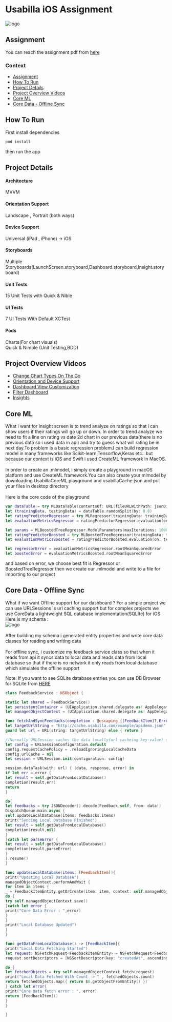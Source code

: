# Usabilla iOS Assignment
![logo](https://i.ibb.co/xJZny5B/Screen-Shot-2019-04-23-at-00-05-45.png)

## Assignment
You can reach the assignment pdf from [here](https://drive.google.com/file/d/1nZIHp8aQ7ublGeB7mXqDU5nFGo76Mbga/view?usp=sharing) 

### Context
- [Assignment](#assignment)
- [How To Run](#how-to-run)
- [Project Details](#projcet-details)
- [Project Overview Videos](#project-features-videos)
- [Core ML](#coreml)
- [Core Data - Offline Sync](#core-data-offline-sync)


## How To Run
First install dependencies
```ruby
pod install
```
then run the app

## Project Details
#### Architecture
MVVM
#### Orientation Support
Landscape , Portrait (both ways)
#### Device Support
Universal (iPad , iPhone) -> iOS
#### Storyboards
Multiple Storyboards(LaunchScreen.storyboard,Dashboard.storyboard,Insight.storyboard)
#### Unit Tests
15 Unit Tests with Quick & Nible
#### UI Tests
7 UI Tests With Default XCTest
#### Pods
Charts(For chart visuals)<br/>
Quick & Nimble (Unit Testing,BDD)<br/>

## Project Overview Videos
- [Change Chart Types On The Go](https://vimeo.com/331863283)
- [Orientation and Device Support](https://vimeo.com/331863396)
- [Dashboard View Customization](https://vimeo.com/331863308)
- [Filter Dashboard](https://vimeo.com/331863336)
- [Insights](https://vimeo.com/331863363)

## Core ML
What i want for Insight screen is to trend analyze on ratings so that i can show users if their ratings will go up or down.
In order to trend analyze we need to fit a line on rating vs date 2d chart in our previous data(there is no previous data so i used data in api)
and try to guess what will rating be in next day.To problem is a basic regression problem.I can build regression model in many
frameworks like Scikit-learn,Tensorflow,Keras etc.. but because our context is iOS and Swift i used CreateML framework in MacOS.
<br/>
<br/>
In order to create an .mlmodel, i simply create a playground in macOS platform and use CreateML framework.You can also create your mlmodel by downloading UsabillaCoreML.playground and usabillaCache.json and put your files in desktop directory
<br/>
<br/>
Here is the core code of the playground
```swift
var dataTable = try MLDataTable(contentsOf: URL(fileURLWithPath: jsonDirectory))
let (trainingData, testingData) = dataTable.randomSplit(by: 0.8)
let ratingPredictorRegressor = try MLRegressor(trainingData: trainingData, targetColumn: "rating")
let evaluationMetricsRegressor = ratingPredictorRegressor.evaluation(on: testingData)

let params = MLBoostedTreeRegressor.ModelParameters(maxIterations: 1000)
let ratingPredictorBoosted = try MLBoostedTreeRegressor(trainingData: trainingData, targetColumn: "rating", parameters: params)
let evaluationMetricsBoosted = ratingPredictorBoosted.evaluation(on: testingData)

let regressorError = evaluationMetricsRegressor.rootMeanSquaredError
let boostedError = evaluationMetricsBoosted.rootMeanSquaredError
```

and based on error, we choose best fit is Regressor or BoostedTreeRegressor then we create our .mlmodel and write to a file for importing to our project

## Core Data - Offline Sync
What if we want Offline support for our dashboard ? For a simple project we can use URLSessions 's url caching support but for complex projects we use CoreData a lightweight SQL database implementation(SQLİte) for iOS 
<br/>
Here is my schema :<br/>
![logo](https://i.ibb.co/hmyS4nC/Screen-Shot-2019-04-23-at-01-37-51.png)
<br/>
<br/>
After building my schema i generated entity properties and write core data classes for reading and writing data
<br/>
<br/>
For offline sync, i customize my feedback service class so that when it reads from api it syncs data to local data and reads data from local database
so that if there is no network it only reads from local database which simulates the offline support
<br/>

Note: If you want to see SQLite database entries you can use DB Browser for SQLite from [HERE](https://sqlitebrowser.org/dl/)

```swift
class FeedbackService : NSObject {

static let shared = FeedbackService()
let persistentContainer = (UIApplication.shared.delegate as! AppDelegate).persistentContainer
let managedObjectContext = (UIApplication.shared.delegate as! AppDelegate).persistentContainer.viewContext

func fetchAndSyncFeedbacks(completion : @escaping ([FeedbackItem]?,Error?) -> ()){
let targetUrlString = "http://cache.usabilla.com/example/apidemo.json"
guard let url = URL(string: targetUrlString) else { return }

//Normally URLSession caches the data locally(url cacheing key-value) so it simulates offline data but i am using Core Data to support it so i wrote a config for session in order to disable url cache
let config = URLSessionConfiguration.default
config.requestCachePolicy = .reloadIgnoringLocalCacheData
config.urlCache = nil
let session = URLSession.init(configuration: config)

session.dataTask(with: url) { (data, response, error) in
if let err = error {
let result = self.getDataFromLocalDatabase()
completion(result,err)
return
}

do{
let feedbacks = try JSONDecoder().decode(Feedback.self, from: data!)
DispatchQueue.main.async {
self.updateLocalDatabase(items: feedbacks.items)
print("Syncing Local Database Finished")
let result = self.getDataFromLocalDatabase()
completion(result,nil)
}
}catch let parseError {
let result = self.getDataFromLocalDatabase()
completion(result,parseError)
}
}.resume()
}

func updateLocalDatabase(items: [FeedbackItem]){
print("Updating Local Database")
managedObjectContext.performAndWait {
for item in items {
_ = FeedbackItemEntity.getOrCreate(item: item, context: self.managedObjectContext)
do {
try self.managedObjectContext.save()
}catch let error {
print("Core Data Error : ",error)
}
}
print("Local Database Updated")
}
}

func getDataFromLocalDatabase() -> [FeedbackItem]{
print("Local Data Fetching Started")
let request: NSFetchRequest<FeedbackItemEntity> = NSFetchRequest<FeedbackItemEntity>(entityName:"FeedbackItemEntity")
request.sortDescriptors = [NSSortDescriptor(key: "createdAt", ascending:false)]

do {
let fetchedObjects = try self.managedObjectContext.fetch(request)
print("Local Data Fetched With Count -> " , fetchedObjects.count)
return fetchedObjects.map({ return $0.getObjectFromEntity() })
} catch let error{
print("Core Data fetch error : ", error)
return [FeedbackItem]()
}
}

}
```


